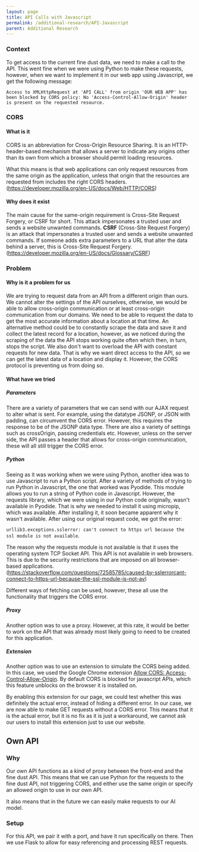 ```yaml
---
layout: page
title: API Calls with Javascript
permalink: /additional-research/API-Javascript
parent: Additional Research
---
```


### Context
To get access to the current fine dust data, we need to make a call to the API. This went fine when we were using Python to make these requests, however, when we want to implement it in our web app using Javascript, we get the following message:

```
Access to XMLHttpRequest at 'API CALL' from origin 'OUR WEB APP' has been blocked by CORS policy: No 'Access-Control-Allow-Origin' header is present on the requested resource.
```


### CORS
#### What is it
CORS is an abbreviation for Cross-Origin Resource Sharing. It is an HTTP-header-based mechanism that allows a server to indicate any origins other than its own from which a browser should permit loading resources. 

What this means is that web applications can only request resources from the same origin as the application, unless that origin that the resources are requested from includes the right CORS headers. 
(https://developer.mozilla.org/en-US/docs/Web/HTTP/CORS)



#### Why does it exist
The main cause for the same-origin requirement is Cross-Site Request Forgery, or CSRF for short. This attack impersonates a trusted user and sends a website unwanted commands.
**CSRF** (Cross-Site Request Forgery) is an attack that impersonates a trusted user and sends a website unwanted commands. If someone adds extra parameters to a URL that alter the data behind a server, this is Cross-Site Request Forgery.
(https://developer.mozilla.org/en-US/docs/Glossary/CSRF)

### Problem
#### Why is it a problem for us
We are trying to request data from an API from a different origin than ours. We cannot alter the settings of the API ourselves, otherwise, we would be able to allow cross-origin communication or at least cross-origin communication from our domains. We need to be able to request the data to get the most accurate information about a location at that time. An alternative method could be to constantly scrape the data and save it and collect the latest record for a location, however, as we noticed during the scraping of the data the API stops working quite often which then, in turn, stops the script. We also don't want to overload the API with constant requests for new data. That is why we want direct access to the API, so we can get the latest data of a location and display it. However, the CORS protocol is preventing us from doing so.

#### What have we tried
##### Parameters
There are a variety of parameters that we can send with our AJAX request to alter what is sent. For example, using the datatype JSONP, or JSON with padding, can circumvent the CORS error. However, this requires the response to be of the JSONP data type. There are also a variety of settings such as crossOrigin, passing credentials etc. However, unless on the server side, the API passes a header that allows for cross-origin communication, these will all still trigger the CORS error.

##### Python
Seeing as it was working when we were using Python, another idea was to use Javascript to run a Python script. After a variety of methods of trying to run Python in Javascript, the one that worked was Pyodide. This module allows you to run a string of Python code in Javascript. However, the requests library, which we were using in our Python code originally, wasn't available in Pyodide. That is why we needed to install it using micropip, which was available. After installing it, it soon became apparent why it wasn't available. After using our original request code, we got the error:

`urllib3.exceptions.sslerror: can't connect to https url because the ssl module is not available`.

The reason why the requests module is not available is that it uses the operating system TCP Socket API. This API is not available in web browsers. This is due to the security restrictions that are imposed on all browser-based applications.
(https://stackoverflow.com/questions/72585785/caused-by-sslerrorcant-connect-to-https-url-because-the-ssl-module-is-not-av)

Different ways of fetching can be used, however, these all use the functionality that triggers the CORS error.

##### Proxy
Another option was to use a proxy. However, at this rate, it would be better to work on the API that was already most likely going to need to be created for this application.

##### Extension
Another option was to use an extension to simulate the CORS being added. In this case, we used the Google Chrome extension [Allow CORS: Access-Control-Allow-Origin](https://chrome.google.com/webstore/detail/allow-cors-access-control/lhobafahddgcelffkeicbaginigeejlf/related?hl=en). By default CORS is blocked for javascript APIs, which this feature unblocks on the browser it is installed on.

By enabling this extension for our page, we could test whether this was definitely the actual error, instead of hiding a different error. In our case, we are now able to make GET requests without a CORS error. This means that it is the actual error, but it is no fix as it is just a workaround, we cannot ask our users to install this extension just to use our website.

## Own API
### Why
Our own API functions as a kind of proxy between the front-end and the fine dust API. This means that we can use Python for the requests to the fine dust API, not triggering CORS, and either use the same origin or specify an allowed origin to use in our own API.

It also means that in the future we can easily make requests to our AI model. 

### Setup
For this API, we pair it with a port, and have it run specifically on there. Then we use Flask to allow for easy referencing and processing REST requests. 